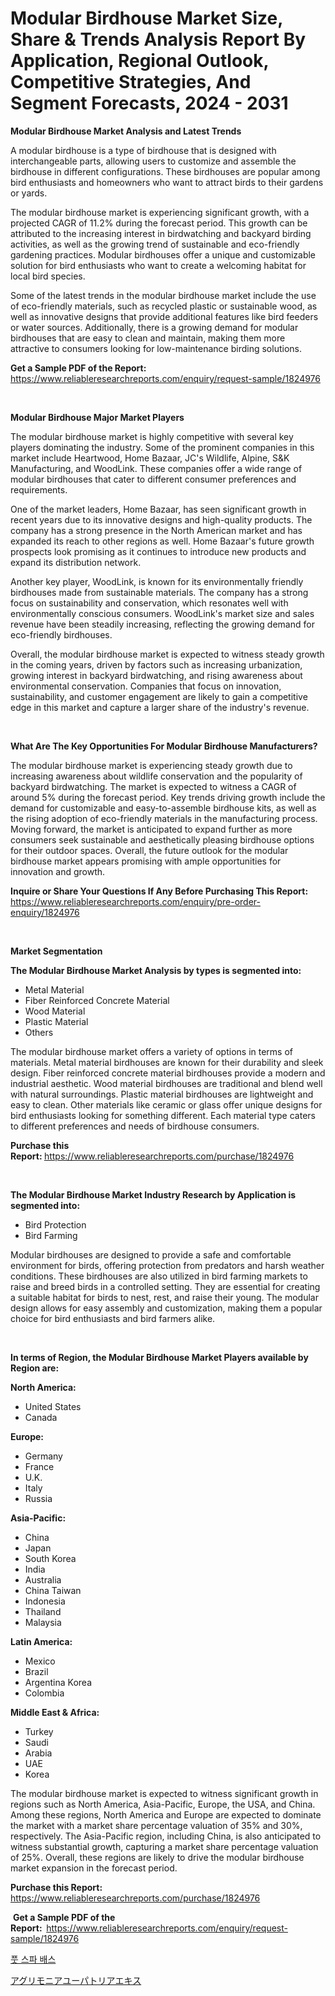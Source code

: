 <p><h1>Modular Birdhouse Market Size, Share & Trends Analysis Report By Application, Regional Outlook, Competitive Strategies, And Segment Forecasts, 2024 - 2031</h1></p><p><strong>Modular Birdhouse Market Analysis and Latest Trends</strong></p>
<p><p>A modular birdhouse is a type of birdhouse that is designed with interchangeable parts, allowing users to customize and assemble the birdhouse in different configurations. These birdhouses are popular among bird enthusiasts and homeowners who want to attract birds to their gardens or yards.</p><p>The modular birdhouse market is experiencing significant growth, with a projected CAGR of 11.2% during the forecast period. This growth can be attributed to the increasing interest in birdwatching and backyard birding activities, as well as the growing trend of sustainable and eco-friendly gardening practices. Modular birdhouses offer a unique and customizable solution for bird enthusiasts who want to create a welcoming habitat for local bird species.</p><p>Some of the latest trends in the modular birdhouse market include the use of eco-friendly materials, such as recycled plastic or sustainable wood, as well as innovative designs that provide additional features like bird feeders or water sources. Additionally, there is a growing demand for modular birdhouses that are easy to clean and maintain, making them more attractive to consumers looking for low-maintenance birding solutions.</p></p>
<p><strong>Get a Sample PDF of the Report:&nbsp;</strong> <a href="https://www.reliableresearchreports.com/enquiry/request-sample/1824976">https://www.reliableresearchreports.com/enquiry/request-sample/1824976</a></p>
<p>&nbsp;</p>
<p><strong>Modular Birdhouse Major Market Players</strong></p>
<p><p>The modular birdhouse market is highly competitive with several key players dominating the industry. Some of the prominent companies in this market include Heartwood, Home Bazaar, JC's Wildlife, Alpine, S&K Manufacturing, and WoodLink. These companies offer a wide range of modular birdhouses that cater to different consumer preferences and requirements.</p><p>One of the market leaders, Home Bazaar, has seen significant growth in recent years due to its innovative designs and high-quality products. The company has a strong presence in the North American market and has expanded its reach to other regions as well. Home Bazaar's future growth prospects look promising as it continues to introduce new products and expand its distribution network.</p><p>Another key player, WoodLink, is known for its environmentally friendly birdhouses made from sustainable materials. The company has a strong focus on sustainability and conservation, which resonates well with environmentally conscious consumers. WoodLink's market size and sales revenue have been steadily increasing, reflecting the growing demand for eco-friendly birdhouses.</p><p>Overall, the modular birdhouse market is expected to witness steady growth in the coming years, driven by factors such as increasing urbanization, growing interest in backyard birdwatching, and rising awareness about environmental conservation. Companies that focus on innovation, sustainability, and customer engagement are likely to gain a competitive edge in this market and capture a larger share of the industry's revenue.</p></p>
<p>&nbsp;</p>
<p><strong>What Are The Key Opportunities For Modular Birdhouse Manufacturers?</strong></p>
<p><p>The modular birdhouse market is experiencing steady growth due to increasing awareness about wildlife conservation and the popularity of backyard birdwatching. The market is expected to witness a CAGR of around 5% during the forecast period. Key trends driving growth include the demand for customizable and easy-to-assemble birdhouse kits, as well as the rising adoption of eco-friendly materials in the manufacturing process. Moving forward, the market is anticipated to expand further as more consumers seek sustainable and aesthetically pleasing birdhouse options for their outdoor spaces. Overall, the future outlook for the modular birdhouse market appears promising with ample opportunities for innovation and growth.</p></p>
<p><strong>Inquire or Share Your Questions If Any Before Purchasing This Report:</strong> <a href="https://www.reliableresearchreports.com/enquiry/pre-order-enquiry/1824976">https://www.reliableresearchreports.com/enquiry/pre-order-enquiry/1824976</a></p>
<p>&nbsp;</p>
<p><strong>Market Segmentation</strong></p>
<p><strong>The Modular Birdhouse Market Analysis by types is segmented into:</strong></p>
<p><ul><li>Metal Material</li><li>Fiber Reinforced Concrete Material</li><li>Wood Material</li><li>Plastic Material</li><li>Others</li></ul></p>
<p><p>The modular birdhouse market offers a variety of options in terms of materials. Metal material birdhouses are known for their durability and sleek design. Fiber reinforced concrete material birdhouses provide a modern and industrial aesthetic. Wood material birdhouses are traditional and blend well with natural surroundings. Plastic material birdhouses are lightweight and easy to clean. Other materials like ceramic or glass offer unique designs for bird enthusiasts looking for something different. Each material type caters to different preferences and needs of birdhouse consumers.</p></p>
<p><strong>Purchase this Report:&nbsp;</strong><a href="https://www.reliableresearchreports.com/purchase/1824976">https://www.reliableresearchreports.com/purchase/1824976</a></p>
<p>&nbsp;</p>
<p><strong>The Modular Birdhouse Market Industry Research by Application is segmented into:</strong></p>
<p><ul><li>Bird Protection</li><li>Bird Farming</li></ul></p>
<p><p>Modular birdhouses are designed to provide a safe and comfortable environment for birds, offering protection from predators and harsh weather conditions. These birdhouses are also utilized in bird farming markets to raise and breed birds in a controlled setting. They are essential for creating a suitable habitat for birds to nest, rest, and raise their young. The modular design allows for easy assembly and customization, making them a popular choice for bird enthusiasts and bird farmers alike.</p></p>
<p>&nbsp;</p>
<p><strong>In terms of Region, the Modular Birdhouse Market Players available by Region are:</strong></p>
<p>
    <p> <strong> North America: </strong>
        <ul>
            <li>United States</li>
            <li>Canada</li>
        </ul>
        </p> 
    <p> <strong> Europe: </strong>
        <ul>
            <li>Germany</li>
            <li>France</li>
            <li>U.K.</li>
            <li>Italy</li>
            <li>Russia</li>
        </ul>
        </p> 
    <p> <strong> Asia-Pacific: </strong>
        <ul>
            <li>China</li>
            <li>Japan</li>
            <li>South Korea</li>
            <li>India</li>
            <li>Australia</li>
            <li>China Taiwan</li>
            <li>Indonesia</li>
            <li>Thailand</li>
            <li>Malaysia</li>
        </ul>
        </p> 
    <p> <strong> Latin America: </strong>
        <ul>
            <li>Mexico</li>
            <li>Brazil</li>
            <li>Argentina Korea</li>
            <li>Colombia</li>
        </ul>
        </p> 
    <p> <strong> Middle East & Africa: </strong>
        <ul>
            <li>Turkey</li>
            <li>Saudi</li>
            <li>Arabia</li>
            <li>UAE</li>
            <li>Korea</li>
        </ul>
    </p>
    </p>
<p><p>The modular birdhouse market is expected to witness significant growth in regions such as North America, Asia-Pacific, Europe, the USA, and China. Among these regions, North America and Europe are expected to dominate the market with a market share percentage valuation of 35% and 30%, respectively. The Asia-Pacific region, including China, is also anticipated to witness substantial growth, capturing a market share percentage valuation of 25%. Overall, these regions are likely to drive the modular birdhouse market expansion in the forecast period.</p></p>
<p><strong>Purchase this Report: </strong><a href="https://www.reliableresearchreports.com/purchase/1824976">https://www.reliableresearchreports.com/purchase/1824976</a></p>
<p>&nbsp;<strong>Get a Sample PDF of the Report:&nbsp;&nbsp;</strong><a href="https://www.reliableresearchreports.com/enquiry/request-sample/1824976">https://www.reliableresearchreports.com/enquiry/request-sample/1824976</a></p>
<p><strong></strong></p>
<p><p><a href="https://github.com/idcefvhkdut6/Market-Research-Report-List-1/blob/main/82804926451.md">풋 스파 배스</a></p><p><a href="https://github.com/oafhukehf4709715/Market-Research-Report-List-1/blob/main/84318167442.md">アグリモニアユーパトリアエキス</a></p></p>